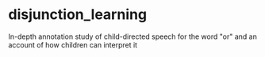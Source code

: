 # disjunction_learning
In-depth annotation study of child-directed speech for the word "or" and an account of how children can interpret it
